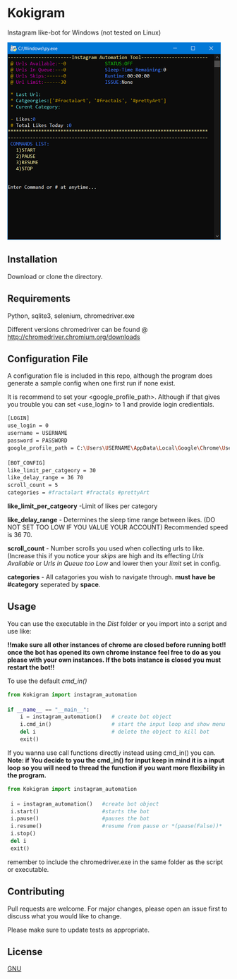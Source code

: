 # Kokigram

Instagram like-bot for Windows (not tested on Linux)

![Instagram Like-bot](https://github.com/Klutix/Images/blob/master/instagram%20like%20bot.png)


## Installation

Download or clone the directory.


## Requirements

Python, sqlite3, selenium, chromedriver.exe

Different versions chromedriver can be found @ http://chromedriver.chromium.org/downloads

## Configuration File

A configuration file is included in this repo, although the program does generate a sample config when one first run if none exist.

It is recommend to set your <google_profile_path>. Although if that gives you trouble you can set <use_login> to 1 and provide login credientials.

```bash
[LOGIN]
use_login = 0
username = USERNAME
password = PASSWORD
google_profile_path = C:\Users\USERNAME\AppData\Local\Google\Chrome\User Data

[BOT_CONFIG]
like_limit_per_catgeory = 30
like_delay_range = 36 70
scroll_count = 5
categories = #fractalart #fractals #prettyArt
```
**like_limit_per_catgeory** -Limit of likes per category

**like_delay_range** - Determines the sleep time range between likes. (DO NOT SET TOO LOW IF YOU VALUE YOUR ACCOUNT) Recommended speed is 36 70.

**scroll_count** - Number scrolls you used when collecting urls to like. (Increase this if you notice your *skips* are high and its effecting *Urls Available* or *Urls in Queue too Low* and lower then your *limit* set in config.

**categories** - All catagories you wish to navigate through. **must have be #category** seperated by **space**.

## Usage

You can use the executable in the *Dist* folder or you import into a script and use like:

**!!make sure all other instances of chrome are closed before running bot!! once the bot has opened its own chrome instance feel free to do as you please with your own instances. If the bots instance is closed you must restart the bot!!**

To use the default *cmd_in()*

```python
from Kokigram import instagram_automation

if __name__ == "__main__":    
    i = instagram_automation()   # create bot object
    i.cmd_in()                   # start the input loop and show menu
    del i                        # delete the object to kill bot
    exit()
```
If you wanna use call functions directly instead using cmd_in() you can.
**Note: if You decide to you the cmd_in() for input keep in mind it is a input loop so you will need to thread the function if you want more flexibility in the program.**

```python
from Kokigram import instagram_automation

 i = instagram_automation()   #create bot object
 i.start()                    #starts the bot
 i.pause()                    #pauses the bot
 i.resume()                   #resume from pause or *(pause(False))*
 i.stop()
 del i
 exit()
 ```
remember to include the chromedriver.exe in the same folder as the script or executable.

## Contributing
Pull requests are welcome. For major changes, please open an issue first to discuss what you would like to change.

Please make sure to update tests as appropriate.

## License
[GNU](https://choosealicense.com/licenses/gnu/)

